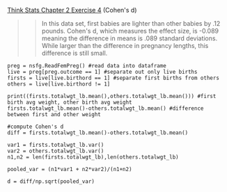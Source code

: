 [Think Stats Chapter 2 Exercise 4](http://greenteapress.com/thinkstats2/html/thinkstats2003.html#toc24) (Cohen's d)

>> In this data set, first babies are lighter than other babies by .12 pounds. Cohen's d, which measures the effect size, is -0.089 meaning the difference in means is .089 standard deviations. While larger than the difference in pregnancy lengths, this difference is still small.

```
preg = nsfg.ReadFemPreg() #read data into dataframe
live = preg[preg.outcome == 1] #separate out only live births
firsts = live[live.birthord == 1] #separate first births from others
others = live[live.birthord != 1]

print((firsts.totalwgt_lb.mean(),others.totalwgt_lb.mean())) #first birth avg weight, other birth avg weight
firsts.totalwgt_lb.mean()-others.totalwgt_lb.mean() #difference between first and other weight

#compute Cohen's d
diff = firsts.totalwgt_lb.mean()-others.totalwgt_lb.mean()

var1 = firsts.totalwgt_lb.var()
var2 = others.totalwgt_lb.var()
n1,n2 = len(firsts.totalwgt_lb),len(others.totalwgt_lb)

pooled_var = (n1*var1 + n2*var2)/(n1+n2)

d = diff/np.sqrt(pooled_var)
